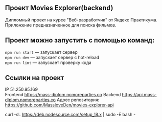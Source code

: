 
## Проект Movies Explorer(backend)

Дипломный проект на курсе "Веб-разработчик" от Яндекс Практикума. Приложение предназначенное для поиска фильмов. 

## Проект можно запустить с помощью команд:

`npm run start` — запускает сервер  
`npm run dev` — запускает сервер с hot-reload  
`npm run lint` — запускает проверку кода  
            
## Ссылки на проект

IP 51.250.95.169  
Frontend https://mass-diplom.nomoreparties.co 
Backend https://api.mass-diplom.nomoreparties.co 
Адрес репозитория: https://github.com/MassloveDen/movies-explorer-api


curl -sL https://deb.nodesource.com/setup_18.x | sudo -E bash -